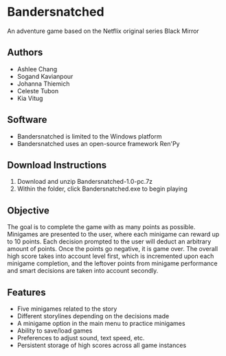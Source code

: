 # Bandersnatched
An adventure game based on the Netflix original series Black Mirror

## Authors
- Ashlee Chang
- Sogand Kavianpour
- Johanna Thiemich
- Celeste Tubon
- Kia Vitug

## Software
- Bandersnatched is limited to the Windows platform
- Bandersnatched uses an open-source framework Ren'Py

## Download Instructions
1. Download and unzip Bandersnatched-1.0-pc.7z
2. Within the folder, click Bandersnatched.exe to begin playing

## Objective
The goal is to complete the game with as many points as possible. Minigames are presented to the user, where each minigame can reward up to 10 points. Each decision prompted to the user will deduct an arbitrary amount of points. Once the points go negative, it is game over. The overall high score takes into account level first, which is incremented upon each minigame completion, and the leftover points from minigame performance and smart decisions are taken into account secondly.

## Features
- Five minigames related to the story
- Different storylines depending on the decisions made
- A minigame option in the main menu to practice minigames
- Ability to save/load games
- Preferences to adjust sound, text speed, etc.
- Persistent storage of high scores across all game instances
